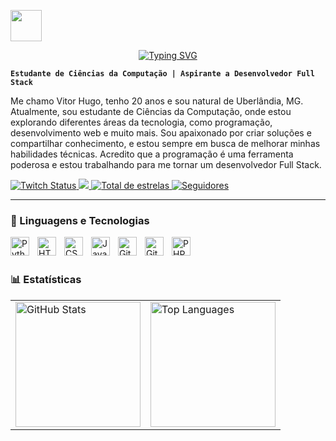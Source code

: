 <div align="center">
  <a href="https://git.io/typing-svg" target="_blank">
    <p align="left">
      <img src="https://user-images.githubusercontent.com/74038190/212741999-016fddbd-617a-4448-8042-0ecf907aea25.gif/giphy.gif" width="50" height="50"/>
    </p>
    <img src="https://readme-typing-svg.demolab.com?font=Fira+Code&weight=600&size=25&duration=4000&pause=1000&color=1A7F37&center=true&vCenter=true&width=435&lines=Hi!+My+name+is+Vitor+Hugo!;Welcome." alt="Typing SVG" />
  </a>

</div>

**`Estudante de Ciências da Computação | Aspirante a Desenvolvedor Full Stack`**

Me chamo Vitor Hugo, tenho 20 anos e sou natural de Uberlândia, MG. Atualmente, sou estudante de Ciências da Computação, onde estou explorando diferentes áreas da tecnologia, como programação, desenvolvimento web e muito mais. Sou apaixonado por criar soluções e compartilhar conhecimento, e estou sempre em busca de melhorar minhas habilidades técnicas. Acredito que a programação é uma ferramenta poderosa e estou trabalhando para me tornar um desenvolvedor Full Stack.

<p align="left">
    <a href="https://www.twitch.tv/blazemito">
        <img alt="Twitch Status" title="Siga-me na Twitch" src="https://img.shields.io/twitch/status/blazemito?color=9146FF&logo=twitch&logoColor=white&style=for-the-badge"/>
    </a>
    <a href="https://www.instagram.com/_vhvale_/" target="_blank"> 
        <img src="https://img.shields.io/badge/-Instagram-%23E4405F?style=for-the-badge&logo=instagram&logoColor=white" target="_blank"/>
    </a>
    <a href="https://github.com/vhblaze?tab=repositories&sort=stargazers">
        <img alt="Total de estrelas" title="Total de estrelas GitHub" src="https://custom-icon-badges.demolab.com/github/stars/vhblaze?color=55960c&style=for-the-badge&labelColor=488207&logo=star&label=estrelas"/>
    </a> 
    <a href="https://github.com/vhblaze?tab=followers">
        <img alt="Seguidores" title="Me siga no GitHub" src="https://custom-icon-badges.demolab.com/github/followers/vhblaze?color=236ad3&labelColor=1155ba&style=for-the-badge&logo=github&label=Seguidores&logoColor=white"/>
    </a>
</p>

---
### 🤖 Linguagens e Tecnologias

<img 
    align="left" 
    alt="Python"
    title="Python" 
    width="30px" 
    style="padding-right: 10px;" 
    src="https://cdn.jsdelivr.net/gh/devicons/devicon@latest/icons/python/python-original.svg" 
/>
<img 
    align="left" 
    alt="HTML"
    title="HTML" 
    width="30px" 
    style="padding-right: 10px;" 
    src="https://cdn.jsdelivr.net/gh/devicons/devicon@latest/icons/html5/html5-original.svg" 
/>
<img 
    align="left" 
    alt="CSS" 
    title="CSS"
    width="30px" 
    style="padding-right: 10px;" 
    src="https://cdn.jsdelivr.net/gh/devicons/devicon@latest/icons/css3/css3-original.svg" 
/>
<img 
    align="left" 
    alt="JavaScript" 
    title="JavaScript"
    width="30px" 
    style="padding-right: 10px;" 
    src="https://cdn.jsdelivr.net/gh/devicons/devicon@latest/icons/javascript/javascript-original.svg" 
/>
<img 
    align="left" 
    alt="Git" 
    title="Git"
    width="30px" 
    style="padding-right: 10px;" 
    src="https://cdn.jsdelivr.net/gh/devicons/devicon@latest/icons/git/git-original.svg" 
/>
<img 
    align="left" 
    alt="GitHub" 
    title="GitHub"
    width="30px" 
    style="padding-right: 10px;" 
    src="https://cdn.jsdelivr.net/gh/devicons/devicon@latest/icons/github/github-original.svg" 
/>
<img 
    align="left" 
    alt="PHP" 
    title="PHP"
    width="30px" 
    style="padding-right: 10px;" 
    src="https://cdn.jsdelivr.net/gh/devicons/devicon@latest/icons/php/php-original.svg" 
/>

<br/>
<br/>

### 📊 Estatísticas

<table>
  <tr>
    <td>
      <img 
        alt="GitHub Stats" 
        height="200" 
        src="https://github-readme-stats.vercel.app/api?username=vhblaze&show_icons=true&theme=tokyonight&include_all_commits=true&locale=pt-br" 
      />
    </td>
    <td>
      <img 
        alt="Top Languages" 
        height="200" 
        src="https://github-readme-stats.vercel.app/api/top-langs/?username=vhblaze&theme=tokyonight&layout=compact&custom_title=Tecnologias&langs_count=9" 
      />
    </td>
  </tr>
</table>
